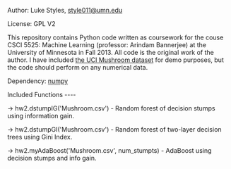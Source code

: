 Author: Luke Styles, style011@umn.edu

License: GPL V2

This repository contains Python code written as coursework for the couse CSCI 5525: Machine Learning (professor: Arindam Bannerjee) at the University of Minnesota in Fall 2013. All code is the original work of the author. I have included [the UCI Mushroom dataset](http://archive.ics.uci.edu/ml/datasets/Mushroom) for demo purposes, but the code should perform on any numerical data.

Dependency: [numpy](http://www.numpy.org)

Included Functions ----
    
-> hw2.dstumpIG('Mushroom.csv') - Random forest of decision stumps using information gain.
    
-> hw2.dstumpGI('Mushroom.csv') - Random forest of two-layer decision trees using Gini Index.
    
-> hw2.myAdaBoost('Mushroom.csv', num_stumpts) - AdaBoost using decision stumps and info gain.
